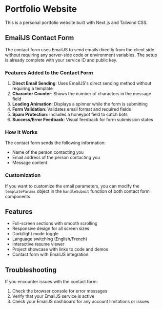 # Portfolio Website

This is a personal portfolio website built with Next.js and Tailwind CSS.

## EmailJS Contact Form

The contact form uses EmailJS to send emails directly from the client side without requiring any server-side code or environment variables. The setup is already complete with your service ID and public key.

### Features Added to the Contact Form

1. **Direct Email Sending**: Uses EmailJS's direct sending method without requiring a template
2. **Character Counter**: Shows the number of characters in the message field
3. **Loading Animation**: Displays a spinner while the form is submitting
4. **Form Validation**: Validates email format and required fields
5. **Spam Protection**: Includes a honeypot field to catch bots
6. **Success/Error Feedback**: Visual feedback for form submission states

### How It Works

The contact form sends the following information:
- Name of the person contacting you
- Email address of the person contacting you
- Message content

### Customization

If you want to customize the email parameters, you can modify the `templateParams` object in the `handleSubmit` function of both contact form components.

## Features

- Full-screen sections with smooth scrolling
- Responsive design for all screen sizes
- Dark/light mode toggle
- Language switching (English/French)
- Interactive resume viewer
- Project showcase with links to code and demos
- Contact form with EmailJS integration

## Troubleshooting

If you encounter issues with the contact form:

1. Check the browser console for error messages
2. Verify that your EmailJS service is active
3. Check your EmailJS dashboard for any account limitations or issues
